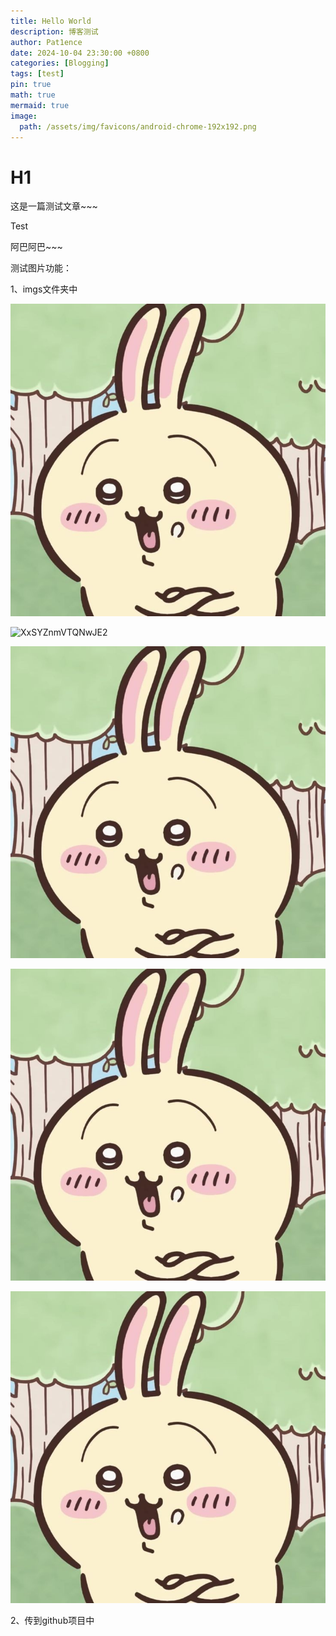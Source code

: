 ```yaml
---
title: Hello World
description: 博客测试
author: Pat1ence
date: 2024-10-04 23:30:00 +0800
categories: [Blogging]
tags: [test]
pin: true
math: true
mermaid: true
image:
  path: /assets/img/favicons/android-chrome-192x192.png
---
```






# H1 

这是一篇测试文章~~~

Test

阿巴阿巴~~~

测试图片功能：

1、imgs文件夹中

![XxSYZnmVTQNwJE2](..\imgs\2\XxSYZnmVTQNwJE2.jpg)



![XxSYZnmVTQNwJE2](\..\..\imgs\2\XxSYZnmVTQNwJE2.jpg)



![XxSYZnmVTQNwJE2](\..\imgs\2\XxSYZnmVTQNwJE2.jpg)



![XxSYZnmVTQNwJE2](..\imgs\2\XxSYZnmVTQNwJE2.jpg)

![XxSYZnmVTQNwJE2](..\imgs\2\XxSYZnmVTQNwJE2.jpg)

2、传到github项目中



